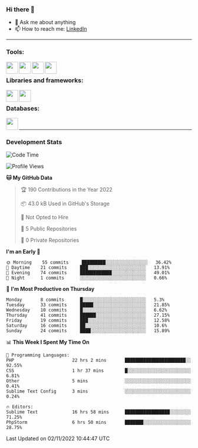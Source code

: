 ### Hi there 👋

<!-- - 🔭 I’m currently working on [huyviet] -->
- 💬 Ask me about anything
- 📫 How to reach me: [LinkedIn]
<!-- - ⚡ Fun fact: abc -->

---

### Tools:
<img align='left' height="32" width="32" src="https://cdn.jsdelivr.net/npm/simple-icons@4.8.0/icons/phpstorm.svg" />
<img align='left' height="32" width="32" src="https://cdn.jsdelivr.net/npm/simple-icons@4.8.0/icons/sublimetext.svg" />
<img align='left' height="32" width="32" src="https://cdn.jsdelivr.net/npm/simple-icons@4.8.0/icons/laragon.svg" />
<img align='left' height="32" width="32" src="https://cdn.jsdelivr.net/npm/simple-icons@4.8.0/icons/xampp.svg" />
<br>

### Libraries and frameworks:
<img align='left' height="32" width="32" src="https://cdn.jsdelivr.net/npm/simple-icons@4.8.0/icons/laravel.svg" />
<img align='left' height="32" width="32" src="https://cdn.jsdelivr.net/npm/simple-icons@4.8.0/icons/jquery.svg" />
<br>

### Databases:
<img align='left' height="32" width="32" src="https://cdn.jsdelivr.net/npm/simple-icons@4.8.0/icons/mysql.svg" />
<br>

---
### Development Stats
<!--START_SECTION:waka-->
![Code Time](http://img.shields.io/badge/Code%20Time-294%20hrs-blue)

![Profile Views](http://img.shields.io/badge/Profile%20Views-7-blue)

**🐱 My GitHub Data** 

> 🏆 190 Contributions in the Year 2022
 > 
> 📦 43.0 kB Used in GitHub's Storage 
 > 
> 🚫 Not Opted to Hire
 > 
> 📜 5 Public Repositories 
 > 
> 🔑 0 Private Repositories  
 > 
**I'm an Early 🐤** 

```text
🌞 Morning    55 commits     █████████░░░░░░░░░░░░░░░░   36.42% 
🌆 Daytime    21 commits     ███░░░░░░░░░░░░░░░░░░░░░░   13.91% 
🌃 Evening    74 commits     ████████████░░░░░░░░░░░░░   49.01% 
🌙 Night      1 commits      ░░░░░░░░░░░░░░░░░░░░░░░░░   0.66%

```
📅 **I'm Most Productive on Thursday** 

```text
Monday       8 commits      █░░░░░░░░░░░░░░░░░░░░░░░░   5.3% 
Tuesday      33 commits     █████░░░░░░░░░░░░░░░░░░░░   21.85% 
Wednesday    10 commits     █░░░░░░░░░░░░░░░░░░░░░░░░   6.62% 
Thursday     41 commits     ██████░░░░░░░░░░░░░░░░░░░   27.15% 
Friday       19 commits     ███░░░░░░░░░░░░░░░░░░░░░░   12.58% 
Saturday     16 commits     ██░░░░░░░░░░░░░░░░░░░░░░░   10.6% 
Sunday       24 commits     ████░░░░░░░░░░░░░░░░░░░░░   15.89%

```


📊 **This Week I Spent My Time On** 

```text
💬 Programming Languages: 
PHP                      22 hrs 2 mins       ███████████████████████░░   92.55% 
CSS                      1 hr 37 mins        █░░░░░░░░░░░░░░░░░░░░░░░░   6.81% 
Other                    5 mins              ░░░░░░░░░░░░░░░░░░░░░░░░░   0.41% 
Sublime Text Config      3 mins              ░░░░░░░░░░░░░░░░░░░░░░░░░   0.24%

🔥 Editors: 
Sublime Text             16 hrs 58 mins      █████████████████░░░░░░░░   71.25% 
PhpStorm                 6 hrs 50 mins       ███████░░░░░░░░░░░░░░░░░░   28.75%

```


 Last Updated on 02/11/2022 10:44:47 UTC
<!--END_SECTION:waka-->

[huyviet]: https://huyviet.vn/
[LinkedIn]: https://www.linkedin.com/in/huy-nguyễn-733a23246/
